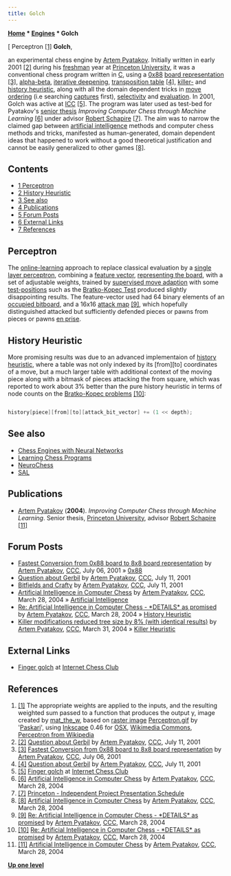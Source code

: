 ```yaml
---
title: Golch
---
```

**[Home](Home "Home") * [Engines](Engines "Engines") * Golch**

\[ Perceptron <a id="cite-note-1" href="#cite-ref-1">[1]</a>
**Golch**,

an experimental chess engine by [Artem Pyatakov](Artem_Petakov "Artem Petakov"). Initially written in early 2001 <a id="cite-note-2" href="#cite-ref-2">[2]</a> during his [freshman](https://en.wikipedia.org/wiki/Freshman) year at [Princeton University](https://en.wikipedia.org/wiki/Princeton_University), it was a conventional chess program written in [C](C "C"), using a [0x88](0x88 "0x88") [board representation](Board_Representation "Board Representation") <a id="cite-note-3" href="#cite-ref-3">[3]</a>, [alpha-beta](Alpha-Beta "Alpha-Beta"), [iterative deepening](Iterative_Deepening "Iterative Deepening"), [transposition table](Transposition_Table "Transposition Table") <a id="cite-note-4" href="#cite-ref-4">[4]</a>, [killer-](Killer_Heuristic "Killer Heuristic") and [history heuristic](History_Heuristic "History Heuristic"), along with all the domain dependent tricks in [move ordering](Move_Ordering "Move Ordering") (i.e searching [captures](Captures "Captures") first), [selectivity](Selectivity "Selectivity") and [evaluation](Evaluation "Evaluation"). In 2001, Golch was active at [ICC](index.php?title=Internet_Chess_Club&action=edit&redlink=1 "Internet Chess Club (page does not exist)") <a id="cite-note-5" href="#cite-ref-5">[5]</a>. The program was later used as test-bed for Pyatakov's [senior thesis](https://en.wikipedia.org/wiki/Thesis#United_States) *Improving Computer Chess through Machine Learning* <a id="cite-note-6" href="#cite-ref-6">[6]</a> under advisor [Robert Schapire](Robert_Schapire "Robert Schapire") <a id="cite-note-7" href="#cite-ref-7">[7]</a>. The aim was to narrow the claimed gap between [artificial intelligence](Artificial_Intelligence "Artificial Intelligence") methods and computer chess methods and tricks, manifested as human-generated, domain dependent ideas that happened to work without a good theoretical justification and cannot be easily generalized to other games <a id="cite-note-8" href="#cite-ref-8">[8]</a>.

## Contents

- [1 Perceptron](#perceptron)
- [2 History Heuristic](#history-heuristic)
- [3 See also](#see-also)
- [4 Publications](#publications)
- [5 Forum Posts](#forum-posts)
- [6 External Links](#external-links)
- [7 References](#references)

## Perceptron

The [online-learning](Learning "Learning") approach to replace classical evaluation by a [single layer perceptron](Neural_Networks#Perceptron "Neural Networks"), combining a [feature vector](https://en.wikipedia.org/wiki/Feature_vector), [representing the board](Board_Representation "Board Representation"), with a set of adjustable weights, trained by [supervised move adaption](Automated_Tuning#SupervisedLearning "Automated Tuning") with some [test-positions](Test-Positions "Test-Positions") such as the [Bratko-Kopec Test](Bratko-Kopec_Test "Bratko-Kopec Test") produced slightly disappointing results. The feature-vector used had 64 binary elements of an [occupied bitboard](Occupancy "Occupancy"), and a 16x16 [attack map](Attack_and_Defend_Maps "Attack and Defend Maps") <a id="cite-note-9" href="#cite-ref-9">[9]</a>, which hopefully distinguished attacked but sufficiently defended pieces or pawns from pieces or pawns [en prise](En_prise "En prise").

## History Heuristic

More promising results was due to an advanced implementaion of [history heuristic](History_Heuristic "History Heuristic"), where a table was not only indexed by its \[from\]\[to\] coordinates of a move, but a much larger table with additional context of the moving piece along with a bitmask of pieces attacking the from square, which was reported to work about 3% better than the pure history heuristic in terms of node counts on the [Bratko-Kopec problems](Bratko-Kopec_Test "Bratko-Kopec Test") <a id="cite-note-10" href="#cite-ref-10">[10]</a>:

```C++

history[piece][from][to][attack_bit_vector] += (1 << depth);

```

## See also

- [Chess Engines with Neural Networks](Neural_Networks#engines "Neural Networks")
- [Learning Chess Programs](Learning#Programs "Learning")
- [NeuroChess](NeuroChess "NeuroChess")
- [SAL](SAL "SAL")

## Publications

- [Artem Pyatakov](Artem_Petakov "Artem Petakov") (**2004**). *Improving Computer Chess through Machine Learning*. Senior thesis, [Princeton University](https://en.wikipedia.org/wiki/Princeton_University), advisor [Robert Schapire](Robert_Schapire "Robert Schapire") <a id="cite-note-11" href="#cite-ref-11">[11]</a>

## Forum Posts

- [Fastest Conversion from 0x88 board to 8x8 board representation](https://www.stmintz.com/ccc/index.php?id=178465) by [Artem Pyatakov](Artem_Petakov "Artem Petakov"), [CCC](CCC "CCC"), July 06, 2001 » [0x88](0x88 "0x88")
- [Question about Gerbil](https://www.stmintz.com/ccc/index.php?id=179247) by [Artem Pyatakov](Artem_Petakov "Artem Petakov"), [CCC](CCC "CCC"), July 11, 2001
- [Bitfields and Crafty](https://www.stmintz.com/ccc/index.php?id=179328) by [Artem Pyatakov](Artem_Petakov "Artem Petakov"), [CCC](CCC "CCC"), July 11, 2001
- [Artificial Intelligence in Computer Chess](https://www.stmintz.com/ccc/index.php?id=357095) by [Artem Pyatakov](Artem_Petakov "Artem Petakov"), [CCC](CCC "CCC"), March 28, 2004 » [Artificial Intelligence](Artificial_Intelligence "Artificial Intelligence")
- [Re: Artificial Intelligence in Computer Chess - \*DETAILS\* as promised](https://www.stmintz.com/ccc/index.php?id=357112) by [Artem Pyatakov](Artem_Petakov "Artem Petakov"), [CCC](CCC "CCC"), March 28, 2004 » [History Heuristic](History_Heuristic "History Heuristic")
- [Killer modifications reduced tree size by 8% (with identical results)](https://www.stmintz.com/ccc/index.php?id=357640) by [Artem Pyatakov](Artem_Petakov "Artem Petakov"), [CCC](CCC "CCC"), March 31, 2004 » [Killer Heuristic](Killer_Heuristic "Killer Heuristic")

## External Links

- [Finger golch](http://www6.chessclub.com/finger/golch) at [Internet Chess Club](index.php?title=Internet_Chess_Club&action=edit&redlink=1 "Internet Chess Club (page does not exist)")

## References

1. <a id="cite-ref-1" href="#cite-note-1">[1]</a> The appropriate weights are applied to the inputs, and the resulting weighted sum passed to a function that produces the output y, image created by [mat_the_w](https://en.wikipedia.org/wiki/User:Mat_the_w), based on [raster image](https://en.wikipedia.org/wiki/Raster_graphics) [Perceptron.gif](http://commons.wikimedia.org/wiki/File:Perceptron.gif) by '[Paskari](https://en.wikipedia.org/wiki/User:Paskari)', using [Inkscape](https://en.wikipedia.org/wiki/Inkscape) 0.46 for [OSX](Mac_OS "Mac OS"), [Wikimedia Commons](https://en.wikipedia.org/wiki/Wikimedia_Commons), [Perceptron from Wikipedia](https://en.wikipedia.org/wiki/Perceptron)
1. <a id="cite-ref-2" href="#cite-note-2">[2]</a> [Question about Gerbil](https://www.stmintz.com/ccc/index.php?id=179247) by [Artem Pyatakov](Artem_Petakov "Artem Petakov"), [CCC](CCC "CCC"), July 11, 2001
1. <a id="cite-ref-3" href="#cite-note-3">[3]</a> [Fastest Conversion from 0x88 board to 8x8 board representation](https://www.stmintz.com/ccc/index.php?id=178465) by [Artem Pyatakov](Artem_Petakov "Artem Petakov"), [CCC](CCC "CCC"), July 06, 2001
1. <a id="cite-ref-4" href="#cite-note-4">[4]</a> [Question about Gerbil](https://www.stmintz.com/ccc/index.php?id=179247) by [Artem Pyatakov](Artem_Petakov "Artem Petakov"), [CCC](CCC "CCC"), July 11, 2001
1. <a id="cite-ref-5" href="#cite-note-5">[5]</a> [Finger golch](http://www6.chessclub.com/finger/golch) at [Internet Chess Club](index.php?title=Internet_Chess_Club&action=edit&redlink=1 "Internet Chess Club (page does not exist)")
1. <a id="cite-ref-6" href="#cite-note-6">[6]</a> [Artificial Intelligence in Computer Chess](https://www.stmintz.com/ccc/index.php?id=357095) by [Artem Pyatakov](Artem_Petakov "Artem Petakov"), [CCC](CCC "CCC"), March 28, 2004
1. <a id="cite-ref-7" href="#cite-note-7">[7]</a> [Princeton - Independent Project Presentation Schedule](http://www.cs.princeton.edu/~rywang/03fIND/iw_sched.html)
1. <a id="cite-ref-8" href="#cite-note-8">[8]</a> [Artificial Intelligence in Computer Chess](https://www.stmintz.com/ccc/index.php?id=357095) by [Artem Pyatakov](Artem_Petakov "Artem Petakov"), [CCC](CCC "CCC"), March 28, 2004
1. <a id="cite-ref-9" href="#cite-note-9">[9]</a> [Re: Artificial Intelligence in Computer Chess - \*DETAILS\* as promised](https://www.stmintz.com/ccc/index.php?id=357112) by [Artem Pyatakov](Artem_Petakov "Artem Petakov"), [CCC](CCC "CCC"), March 28, 2004
1. <a id="cite-ref-10" href="#cite-note-10">[10]</a> [Re: Artificial Intelligence in Computer Chess - \*DETAILS\* as promised](https://www.stmintz.com/ccc/index.php?id=357112) by [Artem Pyatakov](Artem_Petakov "Artem Petakov"), [CCC](CCC "CCC"), March 28, 2004
1. <a id="cite-ref-11" href="#cite-note-11">[11]</a> [Artificial Intelligence in Computer Chess](https://www.stmintz.com/ccc/index.php?id=357095) by [Artem Pyatakov](Artem_Petakov "Artem Petakov"), [CCC](CCC "CCC"), March 28, 2004

**[Up one level](Engines "Engines")**

